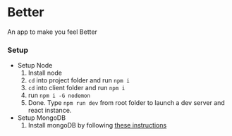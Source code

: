 # Better
An app to make you feel Better


### Setup

- Setup Node
  1. Install node
  2. `cd` into project folder and run `npm i`
  3. `cd` into client folder and run `npm i`
  4. run `npm i -G nodemon`
  5. Done. Type `npm run dev` from root folder to launch a dev server and react instance. 
- Setup MongoDB
  1. Install mongoDB by following [these instructions](https://docs.mongodb.com/manual/administration/install-community/)
